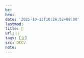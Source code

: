 ```yaml
---
bc:
hex:
date: '2025-10-13T10:26:52+08:00'
lastmod:
title: 􁃟
url: 􁃟
tags: [立]
src: DCCV
note:
---
```

